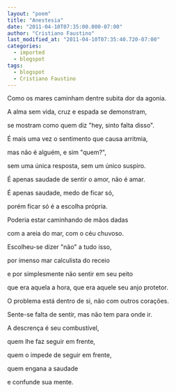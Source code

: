 ```yaml
---
layout: "poem"
title: "Anestesia"
date: "2011-04-10T07:35:00.000-07:00"
author: "Cristiano Faustino"
last_modified_at: "2011-04-10T07:35:40.720-07:00"
categories:
  - imported
  - blogspot
tags:
  - blogspot
  - Cristiano Faustino
---
```


Como os mares caminham dentre subita dor da agonia.

A alma sem vida, cruz e espada se demonstram,

se mostram como quem diz "hey, sinto falta disso".

É mais uma vez o sentimento que causa arritmia,

mas não é alguém, e sim "quem?",

sem uma única resposta, sem um único suspiro.

É apenas saudade de sentir o amor, não é amar.

É apenas saudade, medo de ficar só,

porém ficar só é a escolha própria.

Poderia estar caminhando de mãos dadas

com a areia do mar, com o céu chuvoso.

Escolheu-se dizer "não" a tudo isso,

por imenso mar calculista do receio

e por simplesmente não sentir em seu peito

que era aquela a hora, que era aquele seu anjo protetor.

O problema está dentro de si, não com outros corações.

Sente-se falta de sentir, mas não tem para onde ir.

A descrença é seu combustível,

quem lhe faz seguir em frente,

quem o impede de seguir em frente,

quem engana a saudade

e confunde sua mente.